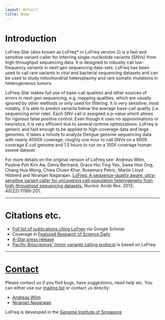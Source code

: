 ```yaml
---
layout: default
title: Home
---
```



# Introduction #

LoFreq-Star (also known as LoFreq&#42; or LoFreq version 2) is a fast and sensitive variant-caller for inferring single-nucleotide variants (SNVs) from high-throughput sequencing data. It is designed to robustly call low-frequency variants in next-gen sequencing data-sets. LoFreq has been used to call rare variants in viral and bacterial sequencing datasets and can be used to study mitochondrial heteroplasmy and rare somatic mutations in heterogeneous tumors.

LoFreq-Star makes full use of base-call qualities and other sources of errors in next-gen sequencing, e.g. mapping qualities, which are usually ignored by other methods or only used for filtering. It is very sensitive; most notably, it is able to predict variants below the average base-call quality (i.e. sequencing error rate). Each SNV call is assigned a p-value which allows for rigorous false positive control. Even though it uses no approximations or heuristics, it is very efficient due to several runtime optimizations. LoFreq is generic and fast enough to be applied to high-coverage data and large genomes. It takes a minute to analyze Dengue genome sequencing data with nearly 4000X coverage, roughly one hour to call SNVs on a 600X coverage *E.coli* genome and 1.5 hours to run on a 100X coverage human exome dataset.

For more details on the original version of LoFreq see: Andreas Wilm, Pauline Poh Kim Aw, Denis Bertrand, Grace Hui Ting Yeo, Swee Hoe Ong, Chang Hua Wong, Chiea Chuen Khor, Rosemary Petric, Martin Lloyd Hibberd and Niranjan Nagarajan. [LoFreq: A sequence-quality aware, ultra-sensitive variant caller for uncovering cell-population heterogeneity from high-throughput sequencing datasets.](http://www.ncbi.nlm.nih.gov/pubmed/23066108) _Nucleic Acids Res._ 2012; 40(22):11189-201.


---

# Citations etc.

- [Full list of publications citing LoFreq](http://scholar.google.com.sg/scholar?oi=bibs&hl=en&cites=12020456701536684432) via Google Scholar
- Coverage in [Featured Research of Science Daily](http://www.sciencedaily.com/releases/2013/03/130307145744.htm)
- [A-Star press release](http://www.research.a-star.edu.sg/research/6661)
- [Pacific Biosciences' minor variants calling protocol](http://files.pacb.com/Training/SMRTAnalysisv22Overview/story.html) is based on LoFreq

---

# [Contact](#contact)

Please contact us if you find bugs, have suggestions, need help etc.
You can either use our
[mailing list](https://sourceforge.net/p/lofreq/mailman/) or contact
us directly:

- [Andreas Wilm](mailto:wilma@gis.a-star.edu.sg)
- [Niranjan Nagarajan](mailto:nagarajann@gis.a-star.edu.sg)

LoFreq is developed in the [Genome Institute of Singapore](http://www.gis.a-star.edu.sg/)

